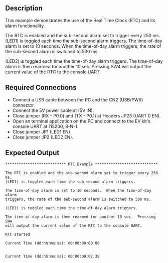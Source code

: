 ## Description

This example demonstrates the use of the Real Time Clock (RTC) and its alarm functionality.

The RTC is enabled and the sub-second alarm set to trigger every 250 ms.
(LED1) is toggled each time the sub-second alarm triggers.  The time-of-day alarm is set to 10 seconds.  When the time-of-day alarm triggers, the rate of the sub-second alarm is switched to 500 ms.

(LED2) is toggled each time the time-of-day alarm triggers. The time-of-day alarm is then rearmed for another 10 sec.  Pressing SW4 will output the current value of the RTC to the console UART.

## Required Connections

-   Connect a USB cable between the PC and the CN2 (USB/PWR) connector.
-   Connect the 5V power cable at (5V IN).
-   Close jumper (RX - P0.0) and (TX - P0.1) at Headers JP23 (UART 0 EN).
-   Open an terminal application on the PC and connect to the EV kit's console UART at 115200, 8-N-1.
-   Close jumper JP1 (LED1 EN).
-   Close jumper JP2 (LED2 EN).

## Expected Output

```
*************************** RTC Example ****************************

The RTC is enabled and the sub-second alarm set to trigger every 250 ms.
(LED1) is toggled each time the sub-second alarm triggers.

The time-of-day alarm is set to 10 seconds.  When the time-of-day alarm
triggers, the rate of the sub-second alarm is switched to 500 ms.

(LED2) is toggled each time the time-of-day alarm triggers.

The time-of-day alarm is then rearmed for another 10 sec.  Pressing SW4
will output the current value of the RTC to the console UART.

RTC started

Current Time (dd:hh:mm:ss): 00:00:00:00.00


Current Time (dd:hh:mm:ss): 00:00:00:02.38
```


